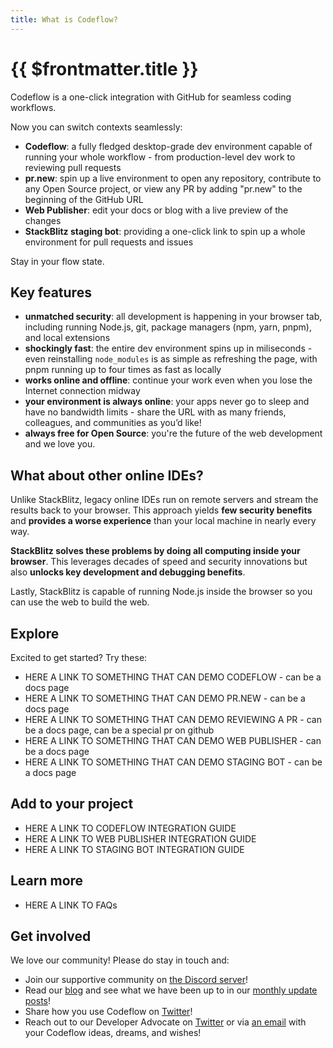 ```yaml
---
title: What is Codeflow?
---
```


# {{ $frontmatter.title }}

Codeflow is a one-click integration with GitHub for seamless coding workflows. 

<!-- ideally these would be tiles or something else with little gifs THAT START PLAYING ONLY WHEN HOVERED ON -->
Now you can switch contexts seamlessly:
- **Codeflow**: a fully fledged desktop-grade dev environment capable of running your whole workflow - from production-level dev work to reviewing pull requests
- **pr.new**: spin up a live environment to open any repository, contribute to any Open Source project, or view any PR by adding "pr.new"  to the beginning of the GitHub URL
- **Web Publisher**: edit your docs or blog with a live preview of the changes
- **StackBlitz staging bot**: providing a one-click link to spin up a whole environment for pull requests and issues

Stay in your flow state.

## Key features
- **unmatched security**: all development is happening in your browser tab, including running Node.js, git, package managers (npm, yarn, pnpm), and local extensions
- **shockingly fast**: the entire dev environment spins up in miliseconds - even reinstalling `node_modules` is as simple as refreshing the page, with pnpm running up to four times as fast as locally
- **works online and offline**: continue your work even when you lose the Internet connection midway
- **your environment is always online**: your apps never go to sleep and have no bandwidth limits - share the URL with as many friends, colleagues, and communities as you’d like!
- **always free for Open Source**: you're the future of the web development and we love you.

## What about other online IDEs?

Unlike StackBlitz, legacy online IDEs run on remote servers and stream the results back to your browser. This approach yields **few security benefits** and **provides a worse experience** than your local machine in nearly every way.

**StackBlitz solves these problems by doing all computing inside your browser**. This leverages decades of speed and security innovations but also **unlocks key development and debugging benefits**.

Lastly, StackBlitz is capable of running Node.js inside the browser so you can use the web to build the web.

## Explore

Excited to get started? Try these:
- HERE A LINK TO SOMETHING THAT CAN DEMO CODEFLOW - can be a docs page
- HERE A LINK TO SOMETHING THAT CAN DEMO PR.NEW - can be a docs page
- HERE A LINK TO SOMETHING THAT CAN DEMO REVIEWING A PR - can be a docs page, can be a special pr on github
- HERE A LINK TO SOMETHING THAT CAN DEMO WEB PUBLISHER - can be a docs page
- HERE A LINK TO SOMETHING THAT CAN DEMO STAGING BOT - can be a docs page


## Add to your project
- HERE A LINK TO CODEFLOW INTEGRATION GUIDE
- HERE A LINK TO WEB PUBLISHER INTEGRATION GUIDE
- HERE A LINK TO STAGING BOT INTEGRATION GUIDE


## Learn more
- HERE A LINK TO FAQs

## Get involved

We love our community! Please do stay in touch and:

- Join our supportive community on [the Discord server](https://discord.gg/EQ7uJQxC)!
- Read our [blog](https://blog.stackblitz.com/) and see what we have been up to in our [monthly update posts](https://blog.stackblitz.com/categories/monthly-updates/)!
- Share how you use Codeflow on [Twitter](https://twitter.com/stackblitz)!
- Reach out to our Developer Advocate on [Twitter](https://twitter.com/sylwiavargas) or via [an email](mailto:devrel@stackblitz.com) with your Codeflow ideas, dreams, and wishes!
